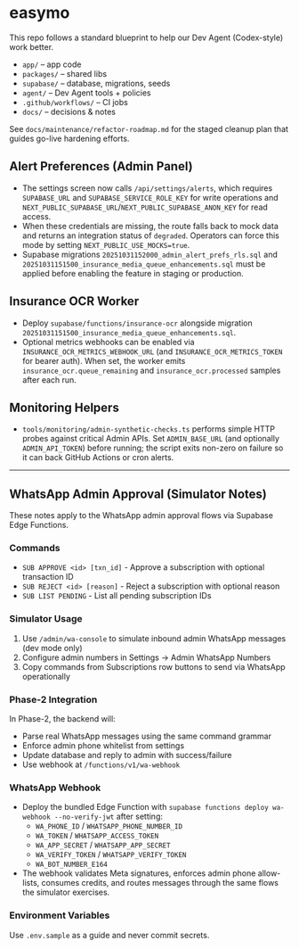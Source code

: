 # easymo

This repo follows a standard blueprint to help our Dev Agent (Codex-style) work
better.

- `app/` – app code
- `packages/` – shared libs
- `supabase/` – database, migrations, seeds
- `agent/` – Dev Agent tools + policies
- `.github/workflows/` – CI jobs
- `docs/` – decisions & notes

See `docs/maintenance/refactor-roadmap.md` for the staged cleanup plan that
guides go-live hardening efforts.

## Alert Preferences (Admin Panel)

- The settings screen now calls `/api/settings/alerts`, which requires
  `SUPABASE_URL` and `SUPABASE_SERVICE_ROLE_KEY` for write operations and
  `NEXT_PUBLIC_SUPABASE_URL`/`NEXT_PUBLIC_SUPABASE_ANON_KEY` for read access.
- When these credentials are missing, the route falls back to mock data and
  returns an integration status of `degraded`. Operators can force this mode by
  setting `NEXT_PUBLIC_USE_MOCKS=true`.
- Supabase migrations `20251031152000_admin_alert_prefs_rls.sql` and
  `20251031151500_insurance_media_queue_enhancements.sql` must be applied before
  enabling the feature in staging or production.

## Insurance OCR Worker

- Deploy `supabase/functions/insurance-ocr` alongside migration
  `20251031151500_insurance_media_queue_enhancements.sql`.
- Optional metrics webhooks can be enabled via
  `INSURANCE_OCR_METRICS_WEBHOOK_URL` (and
  `INSURANCE_OCR_METRICS_TOKEN` for bearer auth). When set, the worker emits
  `insurance_ocr.queue_remaining` and `insurance_ocr.processed` samples after
  each run.

## Monitoring Helpers

- `tools/monitoring/admin-synthetic-checks.ts` performs simple HTTP probes
  against critical Admin APIs. Set `ADMIN_BASE_URL` (and optionally
  `ADMIN_API_TOKEN`) before running; the script exits non-zero on failure so it
  can back GitHub Actions or cron alerts.

---

## WhatsApp Admin Approval (Simulator Notes)

These notes apply to the WhatsApp admin approval flows via Supabase Edge Functions.

### Commands

- `SUB APPROVE <id> [txn_id]` - Approve a subscription with optional transaction ID
- `SUB REJECT <id> [reason]` - Reject a subscription with optional reason
- `SUB LIST PENDING` - List all pending subscription IDs

### Simulator Usage

1. Use `/admin/wa-console` to simulate inbound admin WhatsApp messages (dev mode only)
2. Configure admin numbers in Settings → Admin WhatsApp Numbers
3. Copy commands from Subscriptions row buttons to send via WhatsApp operationally

### Phase-2 Integration

In Phase-2, the backend will:
- Parse real WhatsApp messages using the same command grammar
- Enforce admin phone whitelist from settings
- Update database and reply to admin with success/failure
- Use webhook at `/functions/v1/wa-webhook`

### WhatsApp Webhook

- Deploy the bundled Edge Function with `supabase functions deploy wa-webhook --no-verify-jwt` after setting:
  - `WA_PHONE_ID` / `WHATSAPP_PHONE_NUMBER_ID`
  - `WA_TOKEN` / `WHATSAPP_ACCESS_TOKEN`
  - `WA_APP_SECRET` / `WHATSAPP_APP_SECRET`
  - `WA_VERIFY_TOKEN` / `WHATSAPP_VERIFY_TOKEN`
  - `WA_BOT_NUMBER_E164`
- The webhook validates Meta signatures, enforces admin phone allow-lists, consumes credits, and routes messages through the same flows the simulator exercises.

### Environment Variables

Use `.env.sample` as a guide and never commit secrets.
